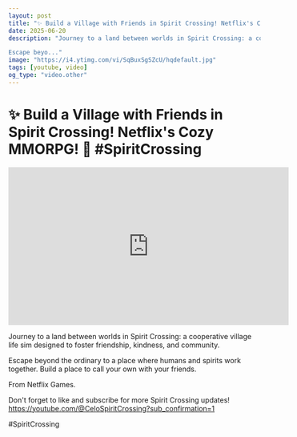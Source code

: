 ```yaml
---
layout: post
title: "✨ Build a Village with Friends in Spirit Crossing! Netflix's Cozy MMORPG! 💖 #SpiritCrossing"
date: 2025-06-20
description: "Journey to a land between worlds in Spirit Crossing: a cooperative village life sim designed to foster friendship, kindness, and community.

Escape beyo..."
image: "https://i4.ytimg.com/vi/SqBuxSgSZcU/hqdefault.jpg"
tags: [youtube, video]
og_type: "video.other"
---
```


<script type="application/ld+json">
{
  "@context": "http://schema.org",
  "@type": "VideoObject",
  "name": "\u2728 Build a Village with Friends in Spirit Crossing! Netflix's Cozy MMORPG! \ud83d\udc96 #SpiritCrossing",
  "description": "Journey to a land between worlds in Spirit Crossing: a cooperative village life sim designed to foster friendship, kindness, and community.\n\nEscape beyond the ordinary to a place where humans and spirits work together. Build a place to call your own with your friends.\n\nFrom Netflix Games.\n\nDon't forget to like and subscribe for more Spirit Crossing updates! https://youtube.com/@CeloSpiritCrossing?sub_confirmation=1\n\n#SpiritCrossing",
  "thumbnailUrl": "https://i4.ytimg.com/vi/SqBuxSgSZcU/hqdefault.jpg",
  "uploadDate": "2025-06-20T02:21:41",
  "embedUrl": "https://www.youtube.com/embed/SqBuxSgSZcU",
  "publisher": {
    "@type": "Person",
    "name": "Celo Zaga"
  },
  "mainEntityOfPage": {
    "@type": "WebPage",
    "@id": "https://celozaga.github.io/2025/06/20/\u2728-build-a-village-with-friends-in-spirit-crossing!-netflix's-cozy-mmorpg!-\ud83d\udc96-#spiritcrossing-SqBuxSgSZcU.html"
  },
  "duration": "PT0M0S"
}
</script>

<script type="application/ld+json">
{
  "@context": "http://schema.org",
  "@type": "BlogPosting",
  "headline": "\u2728 Build a Village with Friends in Spirit Crossing! Netflix's Cozy MMORPG! \ud83d\udc96 #SpiritCrossing",
  "image": "https://i4.ytimg.com/vi/SqBuxSgSZcU/hqdefault.jpg",
  "publisher": {
    "@type": "Person",
    "name": "Celo Zaga"
  },
  "url": "https://celozaga.github.io/2025/06/20/\u2728-build-a-village-with-friends-in-spirit-crossing!-netflix's-cozy-mmorpg!-\ud83d\udc96-#spiritcrossing-SqBuxSgSZcU.html",
  "datePublished": "2025-06-20T02:21:41",
  "dateCreated": "2025-06-20T02:21:41",
  "dateModified": "2025-06-20T02:21:41",
  "description": "Journey to a land between worlds in Spirit Crossing: a cooperative village life sim designed to foster friendship, kindness, and community.\n\nEscape beyo...",
  "author": {
    "@type": "Person",
    "name": "Celo Zaga"
  },
  "mainEntityOfPage": {
    "@type": "WebPage",
    "@id": "https://celozaga.github.io/2025/06/20/\u2728-build-a-village-with-friends-in-spirit-crossing!-netflix's-cozy-mmorpg!-\ud83d\udc96-#spiritcrossing-SqBuxSgSZcU.html"
  }
}
</script>

<h1 class="youtube-post-title">✨ Build a Village with Friends in Spirit Crossing! Netflix's Cozy MMORPG! 💖 #SpiritCrossing</h1>

<iframe width="560" height="315" src="https://www.youtube.com/embed/SqBuxSgSZcU" class="youtube-post-embed" frameborder="0" allowfullscreen></iframe>

<p class="youtube-post-description">Journey to a land between worlds in Spirit Crossing: a cooperative village life sim designed to foster friendship, kindness, and community.

Escape beyond the ordinary to a place where humans and spirits work together. Build a place to call your own with your friends.

From Netflix Games.

Don't forget to like and subscribe for more Spirit Crossing updates! https://youtube.com/@CeloSpiritCrossing?sub_confirmation=1

#SpiritCrossing</p>

